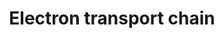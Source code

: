 ---
annotations:
- type: Pathway Ontology
  value: electron transport chain pathway
authors:
- MaintBot
- AlexanderPico
- FerryJagers
- Egonw
- Mkutmon
- Eweitz
description: 'An electron transport chain(ETC) couples a chemical reaction between
  an electron donor (such as NADH) and an electron acceptor (such as O2) to the transfer
  of H+ ions across a membrane, through a set of mediating biochemical reactions.
  These H+ ions are used to produce adenosine triphosphate (ATP), the main energy
  intermediate in living organisms, as they move back across the membrane.  In mitochondria,
  it is the conversion of oxygen to water, NADH to NAD+ and succinate to fumarate
  that drives the transfer of H+ ions. Source: Wikipedia ([[wikipedia:Electron_transport_chain]])'
last-edited: 2021-05-21
organisms:
- Bos taurus
redirect_from:
- /index.php/Pathway:WP1002
- /instance/WP1002
schema-jsonld:
- '@context': https://schema.org/
  '@id': https://wikipathways.github.io/pathways/WP1002.html
  '@type': Dataset
  creator:
    '@type': Organization
    name: WikiPathways
  description: 'An electron transport chain(ETC) couples a chemical reaction between
    an electron donor (such as NADH) and an electron acceptor (such as O2) to the
    transfer of H+ ions across a membrane, through a set of mediating biochemical
    reactions. These H+ ions are used to produce adenosine triphosphate (ATP), the
    main energy intermediate in living organisms, as they move back across the membrane.  In
    mitochondria, it is the conversion of oxygen to water, NADH to NAD+ and succinate
    to fumarate that drives the transfer of H+ ions. Source: Wikipedia ([[wikipedia:Electron_transport_chain]])'
  keywords:
  - NDUFA3
  - NDUFV1
  - COX7C
  - UCP1
  - ND2
  - NAD+
  - ATP6
  - NDUFB8
  - SDHC
  - Ubiquinone
  - NDUFAB1
  - UQCR10
  - SLC25A6
  - NDUFC2
  - NDUFA8
  - ATPIF1
  - NDUFS4
  - ATP5G1
  - SURF1
  - O2
  - NDUFA2
  - ATP5I
  - ATP5J2
  - UQCRH
  - ATP5J
  - FADH2
  - ATP5L
  - COX7A2L
  - UQCRB
  - COX7A3
  - NDUFS5
  - COX6A1
  - cytb
  - ATP5D
  - NDUFS2
  - COX1
  - NDUFB4
  - SLC25A5
  - NDUFS7
  - MT-ND4L
  - NDUFS8
  - SLC25A14
  - ATP
  - COX6C
  - UQCRFS1
  - ATP5O
  - ND5
  - SCO1
  - ATP5G3
  - UQCRC1
  - COX7B
  - ATP5H
  - ND4
  - COX7A2
  - SDHD
  - COX8A
  - NDUFA5
  - MT-ND3
  - NADH
  - COX6B1
  - NDUFS6
  - NDUFB6
  - COX3
  - UCP2
  - NDUFB7
  - Succinate
  - COX11
  - UQCRC2
  - COX5B
  - NDUFV3
  - COX7A1
  - UQCR11
  - ATP8
  - NDUFB9
  - SDHA
  - NDUFA1
  - NDUFB1
  - H2O
  - COX4I1
  - NDUFC1
  - ND1
  - ATP5B
  - COX15
  - e-
  - NDUFB5
  - Cytochrome C
  - MT-CO2
  - UQCRQ
  - NDUFA6
  - FAD
  - NDUFS1
  - NDUFA12
  - NDUFB2
  - NDUFS3
  - NDUFB10
  - ATP5E
  - ATP5G2
  - H+
  - NDUFA9
  - NDUFV2
  - SLC25A4
  - ATP5A1
  - NDUFB3
  - SDHB
  - ND6
  - COX5A
  - SLC25A27
  - COX17
  - NDUFA7
  - ATP5F1
  - NDUFA4
  - COX6A2
  - TCA Cycle
  - ATP5C1
  - NDUFA10
  - ATP5S
  - UCP3
  license: CC0
  name: Electron transport chain
seo: CreativeWork
title: Electron transport chain
wpid: WP1002
---